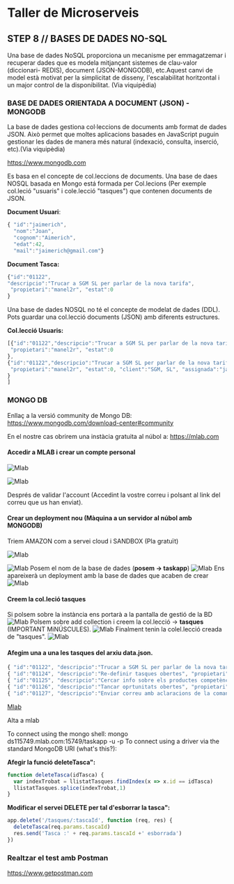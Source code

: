 # Taller de Microserveis
## STEP 8 // BASES DE DADES NO-SQL
Una base de dades NoSQL proporciona un mecanisme per emmagatzemar i recuperar dades que es modela mitjançant sistemes de clau-valor (diccionari- REDIS), document (JSON-MONGODB), etc.Aquest canvi de model està motivat per la simplicitat de disseny, l'escalabilitat horitzontal i un major control de la disponibilitat. (Via viquipèdia)


### BASE DE DADES ORIENTADA A DOCUMENT (JSON) - MONGODB
La base de dades gestiona col·leccions de documents amb format de dades JSON. Això permet que moltes aplicacions basades en JavaScript puguin gestionar les dades de manera més natural (indexació, consulta, inserció, etc).(Via viquipèdia)

https://www.mongodb.com

Es basa en el concepte de col.leccions de documents. Una base de daes NOSQL basada en Mongo está formada per Col.lecions (Per exemple col.leció "usuaris" i cole.lecció "tasques") que contenen documents de JSON.

**Document Usuari**:
```JavaScript
{ "id":"jaimerich",
  "nom":"Joan",
  "cognom":"Aimerich",
  "edat":42,
  "mail":"jaimerich@gmail.com"}
```
**Document Tasca:**
```JavaScript
{"id":"01122",
"descripcio":"Trucar a SGM SL per parlar de la nova tarifa",
 "propietari":"manel2r", "estat":0
}

```
Una base de dades NOSQL no té el concepte de modelat de dades (DDL). Pots guardar una col.lecció documents (JSON) amb diferents estructures.

**Col.lecció Usuaris:**
```JavaScript
[{"id":"01122","descripcio":"Trucar a SGM SL per parlar de la nova tarifa",
 "propietari":"manel2r", "estat":0
},
{"id":"01122","descripcio":"Trucar a SGM SL per parlar de la nova tarifa",
 "propietari":"manel2r", "estat":0, "client":"SGM, SL", "assignada":"jaimerich"
}
]
```

### MONGO DB

Enllaç a la versió community de Mongo DB:
https://www.mongodb.com/download-center#community

En el nostre cas obrirem una instàcia gratuita al núbol a:
https://mlab.com
#### Accedir a MLAB i crear un compte personal
![Mlab](https://github.com/manel2r/taller-microservices/blob/step8/resources/step1.png)

![Mlab](https://github.com/manel2r/taller-microservices/blob/step8/resources/step2.png)

Després de validar l'account (Accedint la vostre correu i polsant al link del correu que us han enviat).
#### Crear un deployment nou (Màquina a un servidor al núbol amb MONGODB)
Triem AMAZON com a servei cloud i SANDBOX (Pla gratuït)

![Mlab](https://github.com/manel2r/taller-microservices/blob/step8/resources/step3.png)

![Mlab](https://github.com/manel2r/taller-microservices/blob/step8/resources/step4.png)
Posem el nom de la base de dades (**posem -> taskapp**)
![Mlab](https://github.com/manel2r/taller-microservices/blob/step8/resources/step5.png)
Ens apareixerà un deployment amb la base de dades que acaben de crear
![Mlab](https://github.com/manel2r/taller-microservices/blob/step8/resources/step6.png)
#### Creem la col.leció tasques
Si polsem sobre la instància ens portarà a la pantalla de gestió de la BD
![Mlab](https://github.com/manel2r/taller-microservices/blob/step8/resources/step7.png)
Polsem sobre add collection i creem la col.lecció -> **tasques** (IMPORTANT MiNÚSCULES).
![Mlab](https://github.com/manel2r/taller-microservices/blob/step8/resources/step8.png)
Finalment tenin la colel.lecció creada de "tasques".
![Mlab](https://github.com/manel2r/taller-microservices/blob/step8/resources/step9.png)
#### Afegim una a una les tasques del arxiu data.json.

```JavaScript
{ "id":"01122", "descripcio":"Trucar a SGM SL per parlar de la nova tarifa", "propietari":"meixarch", "estat":0}
{ "id":"01124", "descripcio":"Re-definir tasques obertes", "propietari":"jaimerich", "estat":0}
{ "id":"01125", "descripcio":"Cercar info sobre els productes competència", "propietari":"jaimenrich", "estat":1}
{ "id":"01126", "descripcio":"Tancar oprtunitats obertes", "propietari":"jaimerich", "estat":0}
{ "id":"01127", "descripcio":"Enviar correu amb aclaracions de la comanda perduda a Ramom Bassols de Amer", "propietari":"pvalmanya", "estat":0}
```
[Mlab](https://github.com/manel2r/taller-microservices/blob/step8/resources/savedoc.gif)

Alta a mlab

To connect using the mongo shell:
mongo ds115749.mlab.com:15749/taskapp -u <dbuser> -p <dbpassword>
To connect using a driver via the standard MongoDB URI (what's this?):



**Afegir la funció deleteTasca":**

```JavaScript
function deleteTasca(idTasca) {
  var indexTrobat = llistatTasques.findIndex(x => x.id == idTasca)
  llistatTasques.splice(indexTrobat,1)
}

```

**Modificar el servei DELETE per tal d'esborrar la tasca":**

```JavaScript
app.delete('/tasques/:tascaId', function (req, res) {
  deleteTasca(req.params.tascaId)
  res.send('Tasca :' + req.params.tascaId +' esborrada')
})
```

### Realtzar el test amb Postman
https://www.getpostman.com
